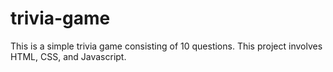 # trivia-game
This is a simple trivia game consisting of 10 questions. This project involves HTML, CSS, and Javascript.
